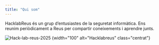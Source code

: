 ```yaml
---
title: "Qui som"
---
```


HacklabReus és un grup d’entusiastes de la seguretat informàtica. Ens reunim periòdicament a Reus per compartir coneixements i aprendre junts.

![Hack-lab-reus-2025](/img/logo.png)
{width="100" alt="Hacklabreus" class="centrat"}
